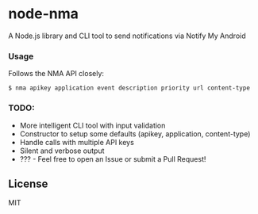 # node-nma #####################################################################

A Node.js library and CLI tool to send notifications via Notify My Android 

### Usage

Follows the NMA API closely:

    $ nma apikey application event description priority url content-type

### TODO:

 - More intelligent CLI tool with input validation
 - Constructor to setup some defaults (apikey, application, content-type) 
 - Handle calls with multiple API keys
 - Silent and verbose output
 - ??? - Feel free to open an Issue or submit a Pull Request!

## License #####################################################################

MIT
